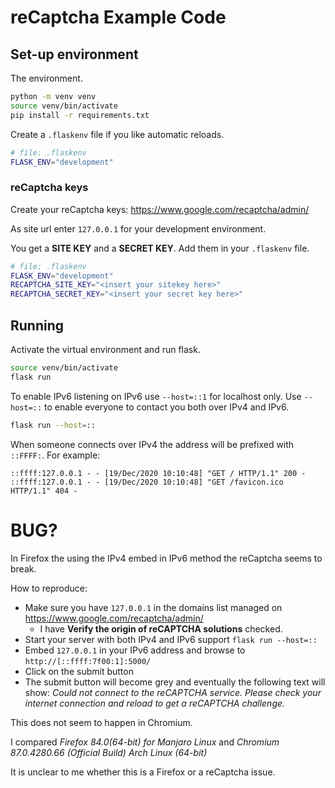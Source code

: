 
# reCaptcha Example Code

## Set-up environment

The environment.

```sh
python -m venv venv
source venv/bin/activate
pip install -r requirements.txt
```

Create a `.flaskenv` file if you like automatic reloads.

```sh
# file: .flaskenv
FLASK_ENV="development"
``` 

### reCaptcha keys

Create your reCaptcha keys: https://www.google.com/recaptcha/admin/

As site url enter `127.0.0.1` for your development environment.

You get a **SITE KEY** and a **SECRET KEY**. Add them in your `.flaskenv` file.

```sh
# file: .flaskenv
FLASK_ENV="development"
RECAPTCHA_SITE_KEY="<insert your sitekey here>"
RECAPTCHA_SECRET_KEY="<insert your secret key here>"
```

## Running

Activate the virtual environment and run flask.

```sh
source venv/bin/activate
flask run
```

To enable IPv6 listening on IPv6 use `--host=::1` for localhost only.
Use `--host=::` to enable everyone to contact you both over IPv4 and IPv6.

```sh
flask run --host=::
```

When someone connects over IPv4 the address will be prefixed with `::FFFF:`.
For example:

```log
::ffff:127.0.0.1 - - [19/Dec/2020 10:10:48] "GET / HTTP/1.1" 200 -
::ffff:127.0.0.1 - - [19/Dec/2020 10:10:48] "GET /favicon.ico HTTP/1.1" 404 -
```

# BUG?

In Firefox the using the IPv4 embed in IPv6 method the reCaptcha seems to break.

How to reproduce:

- Make sure you have `127.0.0.1` in the domains list managed on https://www.google.com/recaptcha/admin/
  * I have **Verify the origin of reCAPTCHA solutions** checked.
- Start your server with both IPv4 and IPv6 support `flask run --host=::`
- Embed `127.0.0.1` in your IPv6 address and browse to `http://[::ffff:7f00:1]:5000/`
- Click on the submit button
- The submit button will become grey and eventually the following text will show: _Could not connect to the reCAPTCHA service. Please check your internet connection and reload to get a reCAPTCHA challenge._

This does not seem to happen in Chromium.

I compared _Firefox 84.0(64-bit) for Manjaro Linux_ and _Chromium 87.0.4280.66 (Official Build) Arch Linux (64-bit)_

It is unclear to me whether this is a Firefox or a reCaptcha issue.

